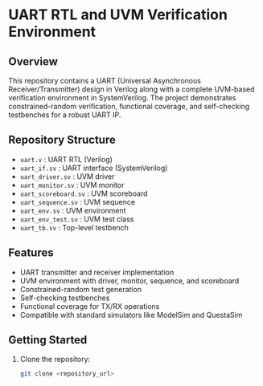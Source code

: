 # UART RTL and UVM Verification Environment

## Overview
This repository contains a UART (Universal Asynchronous Receiver/Transmitter) design in Verilog along with a complete UVM-based verification environment in SystemVerilog. The project demonstrates constrained-random verification, functional coverage, and self-checking testbenches for a robust UART IP.

## Repository Structure
- `uart.v` : UART RTL (Verilog)
- `uart_if.sv` : UART interface (SystemVerilog)
- `uart_driver.sv` : UVM driver
- `uart_monitor.sv` : UVM monitor
- `uart_scoreboard.sv` : UVM scoreboard
- `uart_sequence.sv` : UVM sequence
- `uart_env.sv` : UVM environment
- `uart_env_test.sv` : UVM test class
- `uart_tb.sv` : Top-level testbench

## Features
- UART transmitter and receiver implementation
- UVM environment with driver, monitor, sequence, and scoreboard
- Constrained-random test generation
- Self-checking testbenches
- Functional coverage for TX/RX operations
- Compatible with standard simulators like ModelSim and QuestaSim

## Getting Started
1. Clone the repository:
   ```bash
   git clone <repository_url>
